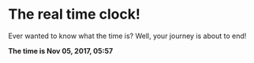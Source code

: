 # The real time clock!

Ever wanted to know what the time is? Well, your journey is about to end!

**The time is Nov 05, 2017, 05:57**
